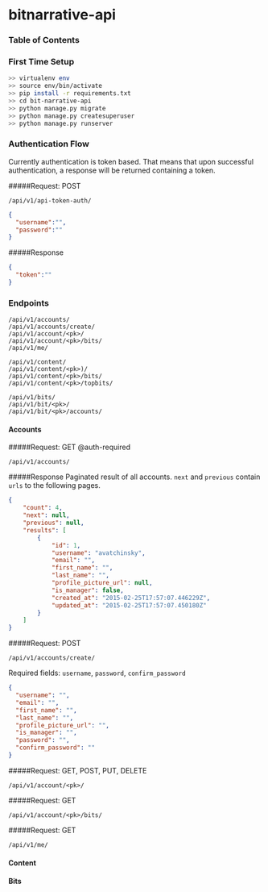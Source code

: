 # bitnarrative-api

### Table of Contents

### First Time Setup

```bash
>> virtualenv env
>> source env/bin/activate
>> pip install -r requirements.txt
>> cd bit-narrative-api
>> python manage.py migrate
>> python manage.py createsuperuser
>> python manage.py runserver
```

### Authentication Flow
Currently authentication is token based. That means that upon successful authentication, a response will be returned containing 
a token.


#####Request: POST
```http
/api/v1/api-token-auth/
```
```json
{
  "username":"",
  "password":""
}
```

#####Response
```json
{
  "token":""
}
```

### Endpoints
```http
/api/v1/accounts/
/api/v1/accounts/create/
/api/v1/account/<pk>/
/api/v1/account/<pk>/bits/
/api/v1/me/

/api/v1/content/
/api/v1/content/<pk>)/
/api/v1/content/<pk>/bits/
/api/v1/content/<pk>/topbits/

/api/v1/bits/
/api/v1/bit/<pk>/
/api/v1/bit/<pk>/accounts/
```

#### Accounts
#####Request: GET @auth-required
```http
/api/v1/accounts/
```
#####Response
Paginated result of all accounts. ```next``` and ```previous``` contain ```urls``` to the 
following pages.
```json
{
    "count": 4, 
    "next": null, 
    "previous": null, 
    "results": [
        {
            "id": 1, 
            "username": "avatchinsky", 
            "email": "", 
            "first_name": "", 
            "last_name": "", 
            "profile_picture_url": null, 
            "is_manager": false, 
            "created_at": "2015-02-25T17:57:07.446229Z", 
            "updated_at": "2015-02-25T17:57:07.450180Z"
        } 
    ]
}
```

#####Request: POST
```http
/api/v1/accounts/create/
```
Required fields: ```username```, ```password```, ```confirm_password```
```json
{
  "username": "",
  "email": "",
  "first_name": "",
  "last_name": "",
  "profile_picture_url": "",
  "is_manager": "",
  "password": "",
  "confirm_password": ""
}
```

#####Request: GET, POST, PUT, DELETE
```http
/api/v1/account/<pk>/
```

#####Request: GET
```http
/api/v1/account/<pk>/bits/
```

#####Request: GET
```http
/api/v1/me/
```


#### Content

#### Bits
